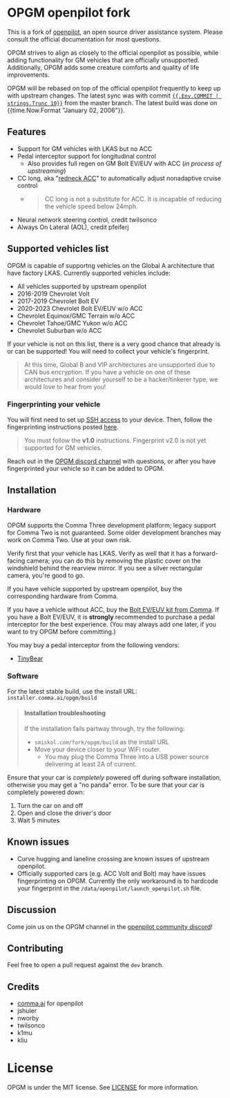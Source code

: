 # OPGM openpilot fork

This is a fork of [openpilot](https://github.com/commaai/openpilot/), an open source driver assistance system. Please
consult the official documentation for most questions.

OPGM strives to align as closely to the official openpilot as possible, while adding functionality for GM vehicles that
are officially unsupported. Additionally, OPGM adds some creature comforts and quality of life improvements.

OPGM will be rebased on top of the official openpilot frequently to keep up with upstream changes. The latest sync was
with commit [`{{.Env.COMMIT | strings.Trunc 10}}`](https://github.com/commaai/openpilot/tree/{{.Env.COMMIT}}) from the
master branch. The latest build was done on {{time.Now.Format "January 02, 2006"}}.

## Features
* Support for GM vehicles with LKAS but no ACC
* Pedal interceptor support for longitudinal control
  * Also provides full regen on GM Bolt EV/EUV with ACC (*in process of upstreaming*)
* CC long, aka "[redneck ACC](https://www.youtube.com/watch?v=41wZ1EAmf94)" to automatically adjust nonadaptive cruise
control
  * > CC long is not a substitute for ACC. It is incapable of reducing the vehicle speed below 24mph.
* Neural network steering control, credit twilsonco
* Always On Lateral (AOL), credit pfeiferj

## Supported vehicles list
OPGM is capable of supportng vehicles on the Global A architecture that have factory LKAS. Currently supported vehicles
include:
* All vehicles supported by upstream openpilot
* 2016-2019 Chevrolet Volt
* 2017-2019 Chevrolet Bolt EV
* 2020-2023 Chevrolet Bolt EV/EUV w/o ACC
* Chevrolet Equinox/GMC Terrain w/o ACC
* Chevrolet Tahoe/GMC Yukon w/o ACC
* Chevrolet Suburban w/o ACC

If your vehicle is not on this list, there is a very good chance that already is or can be supported! You will need to
collect your vehicle's fingerprint.

> At this time, Global B and VIP architectures are unsupported due to CAN bus encryption. If you have a vehicle on one
> of these architectures and consider yourself to be a hacker/tinkerer type, we would love to hear from you!

### Fingerprinting your vehicle
You will first need to set up [SSH access](https://github.com/commaai/openpilot/wiki/SSH) to your device. Then, follow
the fingerprinting instructions posted [here](https://github.com/commaai/openpilot/wiki/Fingerprinting#fingerprinting-10).

> You must follow the **v1.0** instructions. Fingerprint v2.0 is not yet supported for GM vehicles.

Reach out in the [OPGM discord channel](#discussion) with questions, or after you have fingerprinted your vehicle so it
can be added to OPGM.

## Installation
### Hardware
OPGM supports the Comma Three development platform; legacy support for Comma Two is not guaranteed. Some older development
branches may work on Comma Two. Use at your own risk.

Verify first that your vehicle has LKAS. Verify as well that it has a forward-facing camera; you can do this by removing
the plastic cover on the windshield behind the rearview mirror. If you see a silver rectangular camera, you're good to go.

If you have vehicle supported by upstream openpilot, buy the corresponding hardware from Comma.

If you have a vehicle without ACC, buy the [Bolt EV/EUV kit from Comma](https://comma.ai/shop/comma-three). If you have
a Bolt EV/EUV, it is **strongly** recommended to purchase a pedal interceptor for the best experience. (You may always
add one later, if you want to try OPGM before committing.)

You may buy a pedal interceptor from the following vendors:
* [TinyBear](https://www.etsy.com/listing/952895642/openpilot-comma-pedal-non-customizable?variation0=3013902165)

### Software
For the latest stable build, use the install URL: `installer.comma.ai/opgm/build`

> #### Installation troubleshooting
> If the installation fails partway through, try the following:
> * `smiskol.com/fork/opgm/build` as the install URL
> * Move your device closer to your WiFi router.
>   * You may plug the Comma Three into a USB power source delivering at least 2A of current.

Ensure that your car is *completely* powered off during software installation, otherwise you may get a "no panda" error.
To be sure that your car is completely powered down:
1. Turn the car on and off
2. Open and close the driver's door
3. Wait 5 minutes

## Known issues
* Curve hugging and laneline crossing are known issues of upstream openpilot.
* Officially supported cars (e.g. ACC Volt and Bolt) may have issues fingerprinting on OPGM. Currently the only workaround is to hardcode your fingerprint in the `/data/openpilot/launch_openpilot.sh` file.

## Discussion
Come join us on the OPGM channel in the [openpilot community discord](https://discord.gg/KGWEdwSnCU)!

## Contributing
Feel free to open a pull request against the `dev` branch.

## Credits
* [comma.ai](https://comma.ai) for openpilot
* jshuler
* nworby
* twilsonco
* k1mu
* kliu

# License
OPGM is under the MIT license. See [LICENSE](LICENSE) for more information.
